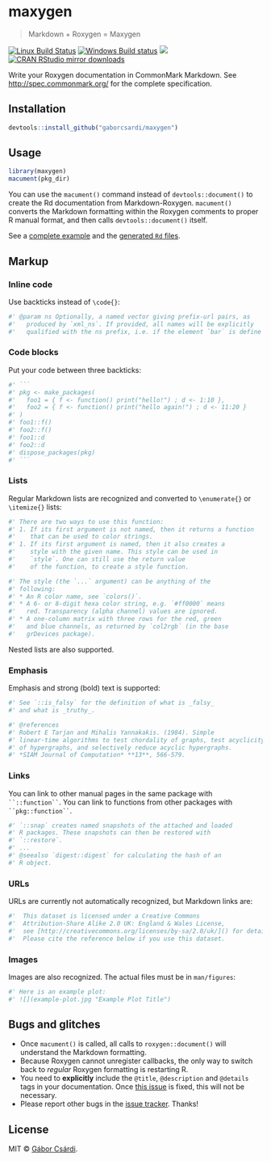 


# maxygen

> Markdown + Roxygen = Maxygen

[![Linux Build Status](https://travis-ci.org/gaborcsardi/maxygen.svg?branch=master)](https://travis-ci.org/gaborcsardi/maxygen)
[![Windows Build status](https://ci.appveyor.com/api/projects/status/github/gaborcsardi/maxygen?svg=true)](https://ci.appveyor.com/project/gaborcsardi/maxygen)
[![](http://www.r-pkg.org/badges/version/maxygen)](http://www.r-pkg.org/pkg/maxygen)
[![CRAN RStudio mirror downloads](http://cranlogs.r-pkg.org/badges/maxygen)](http://www.r-pkg.org/pkg/maxygen)


Write your Roxygen documentation in CommonMark Markdown. See
http://spec.commonmark.org/ for the complete specification.

## Installation


```r
devtools::install_github("gaborcsardi/maxygen")
```

## Usage

```r
library(maxygen)
macument(pkg_dir)
```

You can use the `macument()` command instead of `devtools::document()` to
create the Rd documentation from Markdown-Roxygen. `macument()` converts
the Markdown formatting within the Roxygen comments to proper R manual
format, and then calls `devtools::document()` itself.

See a [complete example](inst/example/R/example.R) and the
[generated `Rd` files](inst/example/man).

## Markup

### Inline code

Use backticks instead of `\code{}`:

```r
#' @param ns Optionally, a named vector giving prefix-url pairs, as
#'   produced by `xml_ns`. If provided, all names will be explicitly
#'   qualified with the ns prefix, i.e. if the element `bar` is define ...
```

### Code blocks

Put your code between three backticks:

```r
#' ```
#' pkg <- make_packages(
#'   foo1 = { f <- function() print("hello!") ; d <- 1:10 },
#'   foo2 = { f <- function() print("hello again!") ; d <- 11:20 }
#' )
#' foo1::f()
#' foo2::f()
#' foo1::d
#' foo2::d
#' dispose_packages(pkg)
#' ```
```

### Lists

Regular Markdown lists are recognized and converted to
`\enumerate{}` or `\itemize{}` lists:

```r
#' There are two ways to use this function:
#' 1. If its first argument is not named, then it returns a function
#'    that can be used to color strings.
#' 1. If its first argument is named, then it also creates a
#'    style with the given name. This style can be used in
#'    `style`. One can still use the return value
#'    of the function, to create a style function.
```

```r
#' The style (the `...` argument) can be anything of the
#' following:
#' * An R color name, see `colors()`.
#' * A 6- or 8-digit hexa color string, e.g. `#ff0000` means
#'   red. Transparency (alpha channel) values are ignored.
#' * A one-column matrix with three rows for the red, green
#'   and blue channels, as returned by `col2rgb` (in the base
#'   grDevices package).
```

Nested lists are also supported.

### Emphasis

Emphasis and strong (bold) text is supported:

```r
#' See `::is_falsy` for the definition of what is _falsy_
#' and what is _truthy_.
```

```r
#' @references
#' Robert E Tarjan and Mihalis Yannakakis. (1984). Simple
#' linear-time algorithms to test chordality of graphs, test acyclicity
#' of hypergraphs, and selectively reduce acyclic hypergraphs.
#' *SIAM Journal of Computation* **13**, 566-579.
```

### Links

You can link to other manual pages in the same package with
` ``::function`` `. You can link to functions from other packages
with ` ``pkg::function`` `.

```r
#' `::snap` creates named snapshots of the attached and loaded
#' R packages. These snapshots can then be restored with
#' `::restore`.
#' ...
#' @seealso `digest::digest` for calculating the hash of an
#' R object.
```

### URLs

URLs are currently not automatically recognized, but Markdown
links are:

```r
#'  This dataset is licensed under a Creative Commons
#'  Attribution-Share Alike 2.0 UK: England & Wales License,
#'  see [http://creativecommons.org/licenses/by-sa/2.0/uk/]() for details.
#'  Please cite the reference below if you use this dataset.
```

### Images

Images are also recognized. The actual files must be in `man/figures`:

```r
#' Here is an example plot:
#' ![](example-plot.jpg "Example Plot Title")
```

## Bugs and glitches

* Once `macument()` is called, all calls to `roxygen::document()`
  will understand the Markdown formatting.
* Because Roxygen cannot unregister callbacks, the only way to switch back
  to _regular_ Roxygen formatting is restarting R.
* You need to **explicitly** include the `@title`, `@description` and
  `@details` tags in your documentation. Once
  [this issue](https://github.com/klutometis/roxygen/issues/364) is
  fixed, this will not be necessary.
* Please report other bugs in the
  [issue tracker](https://github.com/gaborcsardi/maxygen/issues).
  Thanks!

## License

MIT © [Gábor Csárdi](https://github.com/gaborcsardi).
